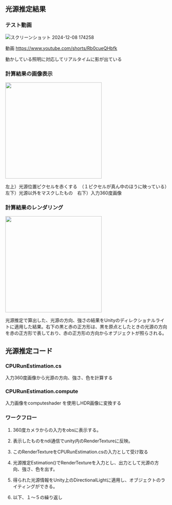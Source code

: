 
## 光源推定結果

### テスト動画
![スクリーンショット 2024-12-08 174258](https://github.com/user-attachments/assets/91687edc-0149-4362-9843-5175be012351)

動画
https://www.youtube.com/shorts/Rb0cueQHbfk

動かしている照明に対応してリアルタイムに影が出ている

### 計算結果の画像表示

<img src="https://github.com/user-attachments/assets/16df062e-9c6f-45d9-a8be-e5984a7fdc39" width="300">

左上）光源位置ピクセルを赤くする　（１ピクセルが真ん中のほうに映っている）　左下）光源以外をマスクしたもの　右下）入力360度画像

### 計算結果のレンダリング
<img src="https://github.com/user-attachments/assets/7f534ce8-f12e-482f-ab21-4bc95b8cd9d5" width="300">

光源推定で算出した、光源の方向、強さの結果をUnityのディレクショナルライトに適用した結果。右下の黒と赤の正方形は、黒を原点としたときの光源の方向を赤の正方形で表しており、赤の正方形の方向からオブジェクトが照らされる。




## 光源推定コード
### CPURunEstimation.cs

入力360度画像から光源の方向、強さ、色を計算する


### CPURunEstimation.compute

入力画像をcomputeshader を使用しHDR画像に変換する

### ワークフロー
1. 360度カメラからの入力をobsに表示する。

2. 表示したものをndi通信でunity内のRenderTextureに反映。

3. このRenderTextureをCPURunEstimation.csの入力として受け取る

4. 光源推定Estimation()でRenderTextureを入力とし、出力として光源の方向、強さ、色を出す。

5. 得られた光源情報をUnity上のDirectionalLightに適用し、オブジェクトのライティングができる。

6. 以下、１～５の繰り返し


